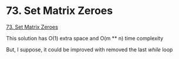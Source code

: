 # 73. Set Matrix Zeroes

[73. Set Matrix Zeroes](https://leetcode.com/problems/set-matrix-zeroes/)

This solution has O(1) extra space and O(m ** n) time complexity

But, I suppose, it could be improved with removed the last _while_ loop